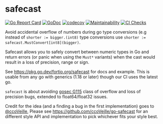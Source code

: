 # safecast

[![Go Report Card](https://goreportcard.com/badge/fortio.org/safecast)](https://goreportcard.com/report/fortio.org/safecast)
[![GoDoc](https://godoc.org/fortio.org/safecast?status.svg)](https://pkg.go.dev/fortio.org/safecast)
[![codecov](https://codecov.io/gh/fortio/safecast/branch/main/graph/badge.svg)](https://codecov.io/gh/fortio/safecast)
[![Maintainability](https://api.codeclimate.com/v1/badges/bf83c496d49b169cd744/maintainability)](https://codeclimate.com/github/fortio/safecast/maintainability)
[![CI Checks](https://github.com/fortio/safecast/actions/workflows/include.yml/badge.svg)](https://github.com/fortio/safecast/actions/workflows/include.yml)

Avoid accidental overflow of numbers during go type conversions (e.g instead of `shorter := bigger.(int8)` type conversions use `shorter := safecast.MustConvert[int8](bigger)`.

Safecast allows you to safely convert between numeric types in Go and return errors (or panic when using the `Must*` variants) when the cast would result in a loss of precision, range or sign.

See https://pkg.go.dev/fortio.org/safecast for docs and example.
This is usable from any go with generics (1.18 or later) though our CI uses the latest go.

`safecast` is about avoiding [gosec G115](https://github.com/securego/gosec#available-rules) class of overflow and loss of precision bugs, extended to float64/float32 issues.

Credit for the idea (and a finding a bug in the first implementation) goes to [@ccoVeille](https://github.com/ccoVeille), Please see https://github.com/ccoVeille/go-safecast for an different style API and implementation to pick whichever fits your style best.
